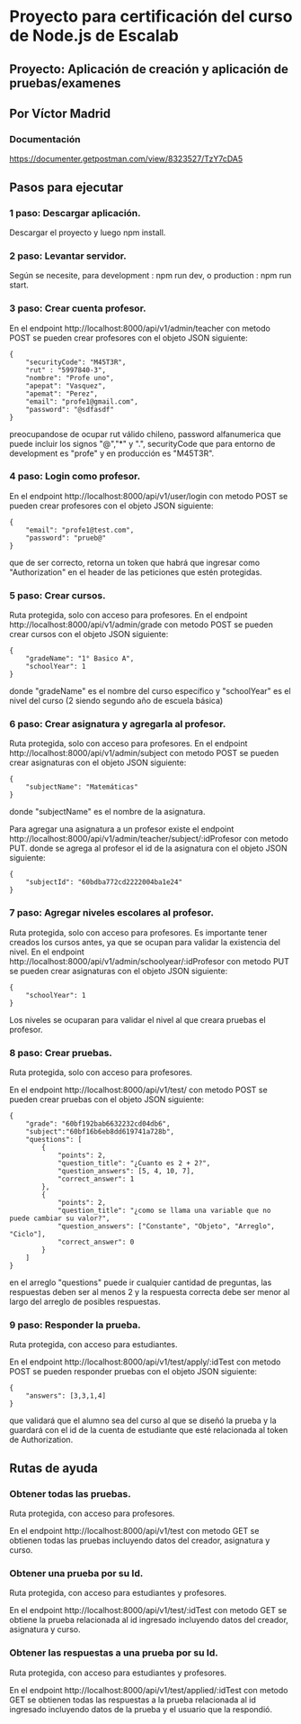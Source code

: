# Proyecto para certificación del curso de Node.js de Escalab

## Proyecto: Aplicación de creación y aplicación de pruebas/examenes
## Por Víctor Madrid

### Documentación
https://documenter.getpostman.com/view/8323527/TzY7cDA5

## Pasos para ejecutar
### 1 paso: Descargar aplicación.
Descargar el proyecto y luego npm install.

### 2 paso: Levantar servidor.
Según se necesite, para development : npm run dev, o production : npm run start.

### 3 paso: Crear cuenta profesor.
En el endpoint http://localhost:8000/api/v1/admin/teacher con metodo POST se pueden crear profesores con el objeto JSON siguiente:
```
{
    "securityCode": "M45T3R",
    "rut" : "5997840-3",
    "nombre": "Profe uno",
    "apepat": "Vasquez",
    "apemat": "Perez",
    "email": "profe1@gmail.com",
    "password": "@sdfasdf"
}
```
preocupandose de ocupar rut válido chileno, password alfanumerica que puede incluir los signos "@","*" y ".", securityCode que para entorno de development es "profe" y en producción es "M45T3R".

### 4 paso: Login como profesor.
En el endpoint http://localhost:8000/api/v1/user/login con metodo POST se pueden crear profesores con el objeto JSON siguiente:
```
{
    "email": "profe1@test.com",
    "password": "prueb@"
}
```
que de ser correcto, retorna un token que habrá que ingresar como "Authorization" en el header de las peticiones que estén protegidas. 

### 5 paso: Crear cursos.
Ruta protegida, solo con acceso para profesores.
En el endpoint http://localhost:8000/api/v1/admin/grade con metodo POST se pueden crear cursos con el objeto JSON siguiente:
```
{
    "gradeName": "1° Basico A",
    "schoolYear": 1
}
```
donde "gradeName" es el nombre del curso específico y "schoolYear" es el nivel del curso (2 siendo segundo año de escuela básica)

### 6 paso: Crear asignatura y agregarla al profesor.
Ruta protegida, solo con acceso para profesores.
En el endpoint http://localhost:8000/api/v1/admin/subject con metodo POST se pueden crear asignaturas con el objeto JSON siguiente:
```
{
    "subjectName": "Matemáticas"
}
```
donde "subjectName" es el nombre de la asignatura.

Para agregar una asignatura a un profesor existe el endpoint http://localhost:8000/api/v1/admin/teacher/subject/:idProfesor con metodo PUT. 
donde se agrega al profesor el id de la asignatura con el objeto JSON siguiente:
```
{
    "subjectId": "60bdba772cd2222004ba1e24"
}
```

### 7 paso: Agregar niveles escolares al profesor.
Ruta protegida, solo con acceso para profesores.
Es importante tener creados los cursos antes, ya que se ocupan para validar la existencia del nivel.
En el endpoint http://localhost:8000/api/v1/admin/schoolyear/:idProfesor con metodo PUT se pueden crear asignaturas con el objeto JSON siguiente:
```
{
    "schoolYear": 1
}
```
Los niveles se ocuparan para validar el nivel al que creara pruebas el profesor.

### 8 paso: Crear pruebas.
Ruta protegida, solo con acceso para profesores.

En el endpoint http://localhost:8000/api/v1/test/ con metodo POST se pueden crear pruebas con el objeto JSON siguiente:
```
{
    "grade": "60bf192bab6632232cd04db6",
    "subject":"60bf16b6eb8dd619741a728b",
    "questions": [
        {
            "points": 2,
            "question_title": "¿Cuanto es 2 + 2?",
            "question_answers": [5, 4, 10, 7],
            "correct_answer": 1
        },
        {
            "points": 2,
            "question_title": "¿como se llama una variable que no puede cambiar su valor?",
            "question_answers": ["Constante", "Objeto", "Arreglo", "Ciclo"],
            "correct_answer": 0
        }
    ]
}
```
en el arreglo "questions" puede ir cualquier cantidad de preguntas, las respuestas deben ser al menos 2 y la respuesta correcta debe ser menor al largo del arreglo de posibles respuestas.

### 9 paso: Responder la prueba.
Ruta protegida, con acceso para estudiantes.

En el endpoint http://localhost:8000/api/v1/test/apply/:idTest con metodo POST se pueden responder pruebas con el objeto JSON siguiente:
```
{
    "answers": [3,3,1,4]
}
```
que validará que el alumno sea del curso al que se diseñó la prueba y la guardará con el id de la cuenta de estudiante que esté relacionada al token de Authorization.

## Rutas de ayuda

### Obtener todas las pruebas.
Ruta protegida, con acceso para profesores.

En el endpoint http://localhost:8000/api/v1/test con metodo GET se obtienen todas las pruebas incluyendo datos del creador, asignatura y curso.

### Obtener una prueba por su Id.
Ruta protegida, con acceso para estudiantes y profesores.

En el endpoint http://localhost:8000/api/v1/test/:idTest con metodo GET se obtiene la prueba relacionada al id ingresado incluyendo datos del creador, asignatura y curso.

### Obtener las respuestas a una prueba por su Id.
Ruta protegida, con acceso para estudiantes y profesores.

En el endpoint http://localhost:8000/api/v1/test/applied/:idTest con metodo GET se obtienen todas las respuestas a la prueba relacionada al id ingresado incluyendo datos de la prueba y el usuario que la respondió.
